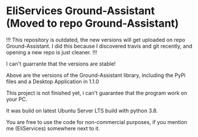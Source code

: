 # EliServices Ground-Assistant (Moved to repo Ground-Assistant)

!!! This repository is outdated, the new versions will get uploaded on repo Ground-Assistant. I did this because I discovered travis and git recently, and opening a new repo is just cleaner. !!!

I can't guarrante that the versions are stable!

Above are the versions of the Ground-Assistant library, including the PyPi files and a Desktop Application in 1.1.0

This project is not finished yet, i can't guarantee that the program work on your PC.

It was build on latest Ubuntu Server LTS build with python 3.8.

You are free to use the code for non-commercial purposes, if you mention me (EliServices) somewhere next to it.
